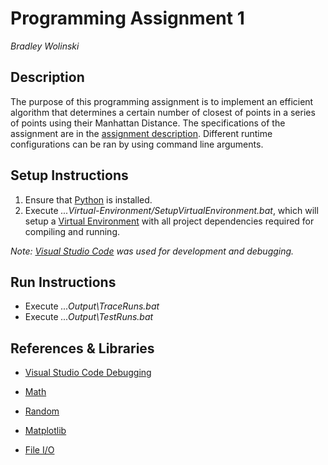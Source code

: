 # Programming Assignment 1

*Bradley Wolinski*

## Description

The purpose of this programming assignment is to implement an efficient algorithm that determines a certain number of closest of points in a series of points using their Manhattan Distance. The specifications of the assignment are in the [assignment description](prog1_SP25.pdf). Different runtime configurations can be ran by using command line arguments.

## Setup Instructions

1. Ensure that [Python](https://www.python.org/downloads/) is installed.
2. Execute *...Virtual-Environment/SetupVirtualEnvironment.bat*, which will setup a [Virtual Environment](https://docs.python.org/3/library/venv.html) with all project dependencies required for compiling and running.

*Note: [Visual Studio Code](https://code.visualstudio.com/Download) was used for development and debugging.*

## Run Instructions

- Execute *...Output\TraceRuns.bat*
- Execute *...Output\TestRuns.bat*

## References & Libraries

- [Visual Studio Code Debugging](https://code.visualstudio.com/docs/python/debugging)

- [Math](https://docs.python.org/3/library/math.html)

- [Random](https://docs.python.org/3/library/random.html)

- [Matplotlib](https://matplotlib.org/stable/)

- [File I/O](https://www.geeksforgeeks.org/writing-to-file-in-python/)